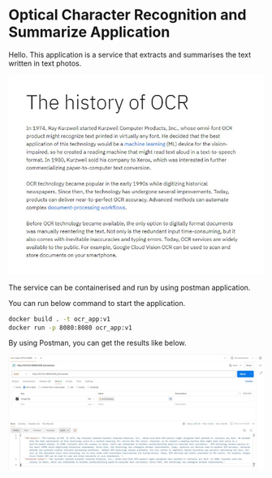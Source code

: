 # Optical Character Recognition and Summarize Application 

Hello. This application is a service that extracts and summarises the text written in text photos.

![img](images/example.jpg)

The service can be containerised and run by using postman application. 

You can run below command to start the application.

```bash
docker build . -t ocr_app:v1 
docker run -p 8080:8080 ocr_app:v1 
```

By using Postman, you can get the results like below.

![postman](images/postman_example.jpg)